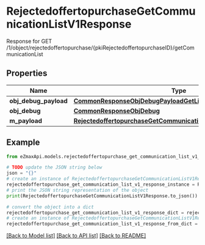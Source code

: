 # RejectedoffertopurchaseGetCommunicationListV1Response

Response for GET /1/object/rejectedoffertopurchase/{pkiRejectedoffertopurchaseID}/getCommunicationList

## Properties

Name | Type | Description | Notes
------------ | ------------- | ------------- | -------------
**obj_debug_payload** | [**CommonResponseObjDebugPayloadGetList**](CommonResponseObjDebugPayloadGetList.md) |  | 
**obj_debug** | [**CommonResponseObjDebug**](CommonResponseObjDebug.md) |  | [optional] 
**m_payload** | [**RejectedoffertopurchaseGetCommunicationListV1ResponseMPayload**](RejectedoffertopurchaseGetCommunicationListV1ResponseMPayload.md) |  | 

## Example

```python
from eZmaxApi.models.rejectedoffertopurchase_get_communication_list_v1_response import RejectedoffertopurchaseGetCommunicationListV1Response

# TODO update the JSON string below
json = "{}"
# create an instance of RejectedoffertopurchaseGetCommunicationListV1Response from a JSON string
rejectedoffertopurchase_get_communication_list_v1_response_instance = RejectedoffertopurchaseGetCommunicationListV1Response.from_json(json)
# print the JSON string representation of the object
print(RejectedoffertopurchaseGetCommunicationListV1Response.to_json())

# convert the object into a dict
rejectedoffertopurchase_get_communication_list_v1_response_dict = rejectedoffertopurchase_get_communication_list_v1_response_instance.to_dict()
# create an instance of RejectedoffertopurchaseGetCommunicationListV1Response from a dict
rejectedoffertopurchase_get_communication_list_v1_response_from_dict = RejectedoffertopurchaseGetCommunicationListV1Response.from_dict(rejectedoffertopurchase_get_communication_list_v1_response_dict)
```
[[Back to Model list]](../README.md#documentation-for-models) [[Back to API list]](../README.md#documentation-for-api-endpoints) [[Back to README]](../README.md)


